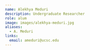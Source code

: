 ```yaml
---
name: Alekhya Meduri
description: Undergraduate Researcher
role: alum
image: images/alekhya-meduri.jpg
aliases:
  - A. Meduri
links:
  email: ameduri@ucsc.edu
---
```


